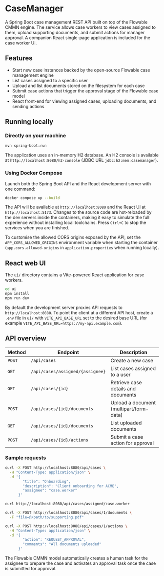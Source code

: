 # CaseManager

A Spring Boot case management REST API built on top of the Flowable CMMN engine. The service allows
case workers to view cases assigned to them, upload supporting documents, and submit actions for
manager approval. A companion React single-page application is included for the case worker UI.

## Features

- Start new case instances backed by the open-source Flowable case management engine
- List cases assigned to a specific user
- Upload and list documents stored on the filesystem for each case
- Submit case actions that trigger the approval stage of the Flowable case model
- React front-end for viewing assigned cases, uploading documents, and sending actions

## Running locally

### Directly on your machine

```bash
mvn spring-boot:run
```

The application uses an in-memory H2 database. An H2 console is available at
`http://localhost:8080/h2-console` (JDBC URL `jdbc:h2:mem:casemanager`).

### Using Docker Compose

Launch both the Spring Boot API and the React development server with one command:

```bash
docker compose up --build
```

The API will be available at `http://localhost:8080` and the React UI at
`http://localhost:5173`. Changes to the source code are hot-reloaded by the dev
servers inside the containers, making it easy to simulate the full experience
without installing local toolchains. Press `Ctrl+C` to stop the services when
you are finished.

To customise the allowed CORS origins exposed by the API, set the
`APP_CORS_ALLOWED_ORIGINS` environment variable when starting the container
(`app.cors.allowed-origins` in `application.properties` when running locally).

## React web UI

The `ui/` directory contains a Vite-powered React application for case workers.

```bash
cd ui
npm install
npm run dev
```

By default the development server proxies API requests to `http://localhost:8080`. To point the
client at a different API host, create a `.env` file in `ui/` with `VITE_API_BASE_URL` set to the
desired base URL (for example `VITE_API_BASE_URL=https://my-api.example.com`).

## API overview

| Method | Endpoint | Description |
| --- | --- | --- |
| `POST` | `/api/cases` | Create a new case |
| `GET` | `/api/cases/assigned/{assignee}` | List cases assigned to a user |
| `GET` | `/api/cases/{id}` | Retrieve case details and documents |
| `POST` | `/api/cases/{id}/documents` | Upload a document (multipart/form-data) |
| `GET` | `/api/cases/{id}/documents` | List uploaded documents |
| `POST` | `/api/cases/{id}/actions` | Submit a case action for approval |

### Sample requests

```bash
curl -X POST http://localhost:8080/api/cases \
  -H "Content-Type: application/json" \
  -d '{
        "title": "Onboarding",
        "description": "Client onboarding for ACME",
        "assignee": "case.worker"
      }'

curl http://localhost:8080/api/cases/assigned/case.worker

curl -X POST http://localhost:8080/api/cases/1/documents \
  -F "file=@/path/to/supporting.pdf"

curl -X POST http://localhost:8080/api/cases/1/actions \
  -H "Content-Type: application/json" \
  -d '{
        "action": "REQUEST_APPROVAL",
        "comments": "All documents uploaded"
      }'
```

The Flowable CMMN model automatically creates a human task for the assignee to prepare the case and
activates an approval task once the case is submitted for approval.
